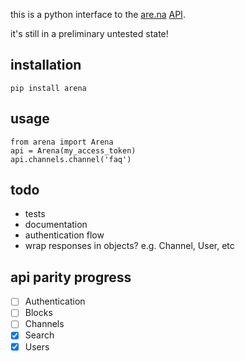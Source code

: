 this is a python interface to the [are.na](https://www.are.na/) [API](https://dev.are.na/documentation).

it's still in a preliminary untested state!

## installation

    pip install arena


## usage

    from arena import Arena
    api = Arena(my_access_token)
    api.channels.channel('faq')

## todo

- tests
- documentation
- authentication flow
- wrap responses in objects? e.g. Channel, User, etc

## api parity progress

- [ ] Authentication
- [ ] Blocks
- [ ] Channels
- [x] Search
- [x] Users
